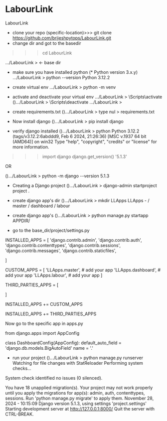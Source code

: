 # LabourLink
LabourLink


- clone your repo
(specific-location)>>> git clone https://github.com/brijeshpytops/LabourLink.git
- change dir and got to the basedir
>>> cd LabourLink

.../LabourLink > <- base dir

- make sure you have installed python (* Python version 3.x.y)
.../LabourLink > python --version
Python 3.12.2

- create virtual env
.../LabourLink > python -m venv <your-env-name>

- activate and deactivate your virtual env
.../LabourLink > <your-env-name>\Scripts\activate
(<your-env-name>).../LabourLink > <your-env-name>\Scripts\deactivate
.../LabourLink > 

- create requirements.txt
(<your-env-name>).../LabourLink > type nul > requirements.txt

- Now install django
(<your-env-name>).../LabourLink > pip install django

- verify django installed
(<your-env-name>).../LabourLink > python
Python 3.12.2 (tags/v3.12.2:6abddd9, Feb  6 2024, 21:26:36) [MSC v.1937 64 bit (AMD64)] on win32
Type "help", "copyright", "credits" or "license" for more information.
>>> import django
>>> django.get_version()
'5.1.3'

OR

(<your-env-name>).../LabourLink >  python -m django --version
5.1.3

- Creating a Django project
(<your-env-name>).../LabourLink >  django-admin startproject project .

- create django app's dir
(<your-env-name>).../LabourLink >  mkdir LLApps
    LLApps -
        / master
        / dashboard
        / labour


- create django app's
(<your-env-name>).../LabourLink >  python manage.py startapp <app-name> APPDIR/<app-name>

- go to the base_dir/project/settings.py

INSTALLED_APPS = [
    'django.contrib.admin',
    'django.contrib.auth',
    'django.contrib.contenttypes',
    'django.contrib.sessions',
    'django.contrib.messages',
    'django.contrib.staticfiles',
    
]

CUSTOM_APPS = [
    'LLApps.master', # add your app
    'LLApps.dashboard', # add your app
    'LLApps.labour', # add your app
]

THIRD_PARTIES_APPS = [

]

INSTALLED_APPS += CUSTOM_APPS

INSTALLED_APPS += THIRD_PARTIES_APPS


Now go to the specific app in apps.py

from django.apps import AppConfig

class DashboardConfig(AppConfig):
    default_auto_field = 'django.db.models.BigAutoField'
    name = '<app-dir-name>.<app-name>'

- run your project 
(<your-env-name>).../LabourLink >  python manage.py runserver <port-number>
Watching for file changes with StatReloader
Performing system checks...

System check identified no issues (0 silenced).

You have 18 unapplied migration(s). Your project may not work properly until you apply the migrations for app(s): admin, auth, contenttypes, sessions.
Run 'python manage.py migrate' to apply them.
November 28, 2024 - 10:15:09
Django version 5.1.3, using settings 'project.settings'
Starting development server at http://127.0.0.1:8000/
Quit the server with CTRL-BREAK.
